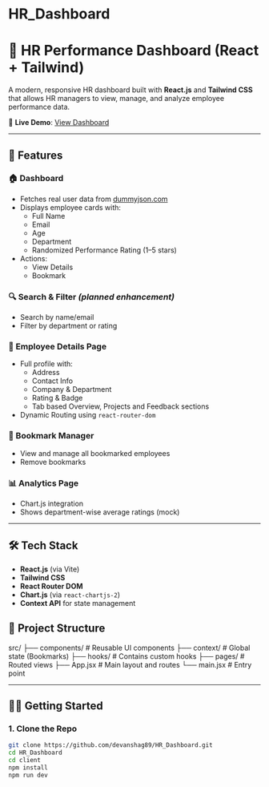 # HR_Dashboard

# 💼 HR Performance Dashboard (React + Tailwind)

A modern, responsive HR dashboard built with **React.js** and **Tailwind CSS** that allows HR managers to view, manage, and analyze employee performance data.

🔗 **Live Demo**: [View Dashboard](https://hr-dashboard-s0r9.onrender.com/)

---

## 🚀 Features

### 🏠 Dashboard
- Fetches real user data from [dummyjson.com](https://dummyjson.com/users)
- Displays employee cards with:
  - Full Name
  - Email
  - Age
  - Department
  - Randomized Performance Rating (1–5 stars)
- Actions:
  - View Details
  - Bookmark

### 🔍 Search & Filter *(planned enhancement)*
- Search by name/email
- Filter by department or rating

### 👤 Employee Details Page
- Full profile with:
  - Address
  - Contact Info
  - Company & Department
  - Rating & Badge
  - Tab based Overview, Projects and Feedback sections
- Dynamic Routing using `react-router-dom`

### 📌 Bookmark Manager
- View and manage all bookmarked employees
- Remove bookmarks

### 📊 Analytics Page
- Chart.js integration
- Shows department-wise average ratings (mock)

---

## 🛠️ Tech Stack

- **React.js** (via Vite)
- **Tailwind CSS**
- **React Router DOM**
- **Chart.js** (via `react-chartjs-2`)
- **Context API** for state management

## 📁 Project Structure

src/
├── components/ # Reusable UI components
├── context/ # Global state (Bookmarks)
├── hooks/ # Contains custom hooks
├── pages/ # Routed views
├── App.jsx # Main layout and routes
└── main.jsx # Entry point


---

## 🧑‍💻 Getting Started

### 1. Clone the Repo

```bash
git clone https://github.com/devanshag89/HR_Dashboard.git
cd HR_Dashboard
cd client
npm install
npm run dev


